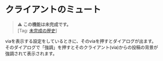 # クライアントのミュート

> ⚠️ **この機能は未完成です。**  
> \[Tag: [未完成の歴史](https://docs.thedesk.top/?q=未完成の歴史)\]

viaを表示する設定をしているときに、そのviaを押すとダイアログが出ます。  
そのダイアログで「強調」を押すとそのクライアント(via)からの投稿の背景が強調されて表示されます。  